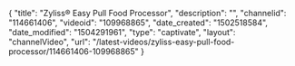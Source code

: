 {
    "title": "Zyliss&reg; Easy Pull Food Processor",
    "description": "",
    "channelid": "114661406",
    "videoid": "109968865",
    "date_created": "1502518584",
    "date_modified": "1504291961",
    "type": "captivate",
    "layout": "channelVideo",
    "url": "\/latest-videos\/zyliss-easy-pull-food-processor\/114661406-109968865"
}